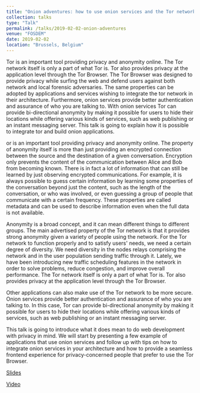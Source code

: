 ```yaml
---
title: "Onion adventures: how to use onion services and the Tor network in your web endeavors"
collection: talks
type: "Talk"
permalink: /talks/2019-02-02-onion-adventures
venue: "FOSDEM"
date: 2019-02-02
location: "Brussels, Belgium"
---
```


Tor is an important tool providing privacy and anonymity online. The Tor network itself is only a part of what Tor is. Tor also provides privacy at the application level through the Tor Browser. The Tor Browser was designed to provide privacy while surfing the web and defend users against both network and local forensic adversaries. The same properties can be adopted by applications and services wishing to integrate the tor network in their architecture. Furthermore, onion services provide better authentication and assurance of who you are talking to. With onion services Tor can provide bi-directional anonymity by making it possible for users to hide their locations while offering various kinds of services, such as web publishing or an instant messaging server. This talk is going to explain how it is possible to integrate tor and build onion applications.

or is an important tool providing privacy and anonymity online. The property of anonymity itself is more than just providing an encrypted connection between the source and the destination of a given conversation. Encryption only prevents the content of the communication between Alice and Bob from becoming known. There is in fact a lot of information that can still be learned by just observing encrypted communications. For example, it is always possible to guess certain information by learning some properties of the conversation beyond just the content, such as the length of the conversation, or who was involved, or even guessing a group of people that communicate with a certain frequency. These properties are called metadata and can be used to describe information even when the full data is not available.

Anonymity is a broad concept, and it can mean different things to different groups. The main advertised property of the Tor network is that it provides strong anonymity given a variety of people using the network. For the Tor network to function properly and to satisfy users' needs, we need a certain degree of diversity. We need diversity in the nodes relays comprising the network and in the user population sending traffic through it. Lately, we have been introducing new traffic scheduling features in the network in order to solve problems, reduce congestion, and improve overall performance. The Tor network itself is only a part of what Tor is. Tor also provides privacy at the application level through the Tor Browser.

Other applications can also make use of the Tor network to be more secure. Onion services provide better authentication and assurance of who you are talking to. In this case, Tor can provide bi-directional anonymity by making it possible for users to hide their locations while offering various kinds of services, such as web publishing or an instant messaging server.

This talk is going to introduce what it does mean to do web development with privacy in mind. We will start by presenting a few example of applications that use onion services and follow up with tips on how to integrate onion services in your architecture and how to provide a seamless frontend experience for privacy-concerned people that prefer to use the Tor Browser.



[Slides](https://fosdem.org/2019/schedule/event/onion_adventures/attachments/slides/3049/export/events/attachments/onion_adventures/slides/3049/onion_adventures.)

[Video](https://video.fosdem.org/2019/UD2.218A/onion_adventures.mp4)
